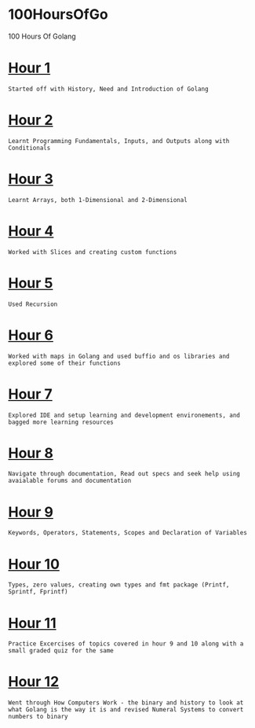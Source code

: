 # 100HoursOfGo
100 Hours Of Golang

# [Hour 1](hour1.go)
    Started off with History, Need and Introduction of Golang

# [Hour 2](hour2.go)
    Learnt Programming Fundamentals, Inputs, and Outputs along with Conditionals

# [Hour 3](hour3.go)
    Learnt Arrays, both 1-Dimensional and 2-Dimensional

# [Hour 4](hour4.go)
    Worked with Slices and creating custom functions

# [Hour 5](hour5.go)
    Used Recursion

# [Hour 6](hour6.go)
    Worked with maps in Golang and used buffio and os libraries and explored some of their functions

# [Hour 7](hour7.go)
    Explored IDE and setup learning and development environements, and bagged more learning resources

# [Hour 8](hour8.go)
    Navigate through documentation, Read out specs and seek help using avaialable forums and documentation

# [Hour 9](hour9.go)
    Keywords, Operators, Statements, Scopes and Declaration of Variables

# [Hour 10](hour10.go)
    Types, zero values, creating own types and fmt package (Printf, Sprintf, Fprintf)

# [Hour 11](hour11.go)
    Practice Excercises of topics covered in hour 9 and 10 along with a small graded quiz for the same

# [Hour 12](hour12.go)
    Went through How Computers Work - the binary and history to look at what Golang is the way it is and revised Numeral Systems to convert numbers to binary